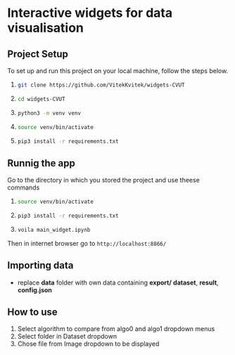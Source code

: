 # Interactive widgets for data visualisation

## Project Setup

To set up and run this project on your local machine, follow the steps below.
1. ```bash
   git clone https://github.com/VitekKvitek/widgets-CVUT
2. ```bash
   cd widgets-CVUT
3. ```bash
   python3 -m venv venv
4. ```bash
   source venv/bin/activate
5. ```bash
   pip3 install -r requirements.txt
## Runnig the app
Go to the directory in which you stored the project and use theese commands
1. ```bash
   source venv/bin/activate
2. ```bash
   pip3 install -r requirements.txt
3. ```bash
   voila main_widget.ipynb
Then in internet browser go to ``http://localhost:8866/`` 
## Importing data
* replace **data** folder with own data containing **export/** **dataset**, **result**, **config.json**
  
## How to use
1. Select algorithm to compare from algo0 and algo1 dropdown menus
2. Select folder in Dataset dropdown
3. Chose file from Image dropdown to be displayed

